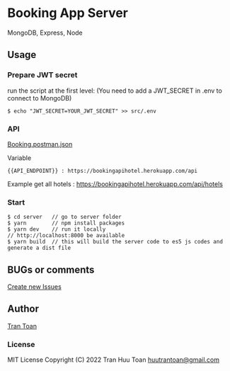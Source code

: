 # Booking App Server

MongoDB, Express, Node

## Usage

### Prepare JWT secret

run the script at the first level: (You need to add a JWT_SECRET in .env to connect to MongoDB)

```terminal
$ echo "JWT_SECRET=YOUR_JWT_SECRET" >> src/.env
```

### API
[Booking.postman.json](https://github.com/htoann/BookingHotel/blob/main/server/Booking.postman.json)

Variable
```
{{API_ENDPOINT}} : https://bookingapihotel.herokuapp.com/api
```
Example get all hotels : https://bookingapihotel.herokuapp.com/api/hotels

### Start

```terminal
$ cd server   // go to server folder
$ yarn        // npm install packages
$ yarn dev    // run it locally
// http://localhost:8000 be available
$ yarn build  // this will build the server code to es5 js codes and generate a dist file
```

## BUGs or comments

[Create new Issues](https://github.com/amazingandyyy/mern/issues)

## Author

[Tran Toan](https://github.com/htoann)

### License

MIT License
Copyright (C) 2022 Tran Huu Toan <huutrantoan@gmail.com>
